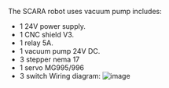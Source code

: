 The SCARA robot uses vacuum pump includes:
+ 1 24V power supply.
+ 1 CNC shield V3.
+ 1 relay 5A.
+ 1 vacuum pump 24V DC.
+ 3 stepper nema 17
+ 1 servo MG995/996
+ 3 switch
Wiring diagram:
![image](https://github.com/tuanhungjr14/Scara-Robot/assets/121292038/fd18dd8c-efb1-406d-8c2c-881221e86110)

